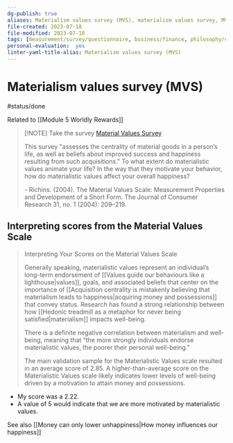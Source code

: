 ```yaml
---
dg-publish: true
aliases: Materialism values survey (MVS), materialism values survey, MVS, materialism questionnaire, how materialistic are you, determining level of materialism, being materialistic, motivation to attain money and possessions, materialistic values, acquiring money, conveying status
file-created: 2023-07-18
file-modified: 2023-07-18
tags: [measurement/survey/questionnaire, business/finance, philosophy/values]
personal-evaluation:  yes
linter-yaml-title-alias: Materialism values survey (MVS)
---
```


# Materialism values survey (MVS)

#status/done

Related to [[Module 5 Worldly Rewards]]

> [!NOTE] Take the survey
> [Material Values Survey](https://harvard.az1.qualtrics.com/jfe/form/SV_0wxq4Gigg5Hf8GO)
>
> This survey "assesses the centrality of material goods in a person’s life, as well as beliefs about improved success and happiness resulting from such acquisitions." To what extent do materialistic values animate your life? In the way that they motivate your behavior, how do materialistic values affect your overall happiness?
>
> \- Richins. (2004). The Material Values Scale: Measurement Properties and Development of a Short Form. The Journal of Consumer Research 31, no. 1 (2004): 209–219.

## Interpreting scores from the Material Values Scale

> Interpreting Your Scores on the Material Values Scale
>
> Generally speaking, materialistic values represent an individual’s long-term endorsement of [[Values guide our behaviours like a lighthouse|values]], goals, and associated beliefs that center on the importance of [[Acquisition centrality is mistakenly believing that materialism leads to happiness|acquiring money and possessions]] that convey status. Research has found a strong relationship between how [[Hedonic treadmill as a metaphor for never being satisfied|materialism]] impacts well-being.
>
> There is a definite negative correlation between materialism and well-being, meaning that “the more strongly individuals endorse materialistic values, the poorer their personal well-being.”
>
> The main validation sample for the Materialistic Values scale resulted in an average score of 2.85. A higher-than-average score on the Materialistic Values scale likely indicates lower levels of well-being driven by a motivation to attain money and possessions.

- My score was a 2.22.
- A value of 5 would indicate that we are more motivated by materialistic values.

See also [[Money can only lower unhappiness|How money influences our happiness]]
